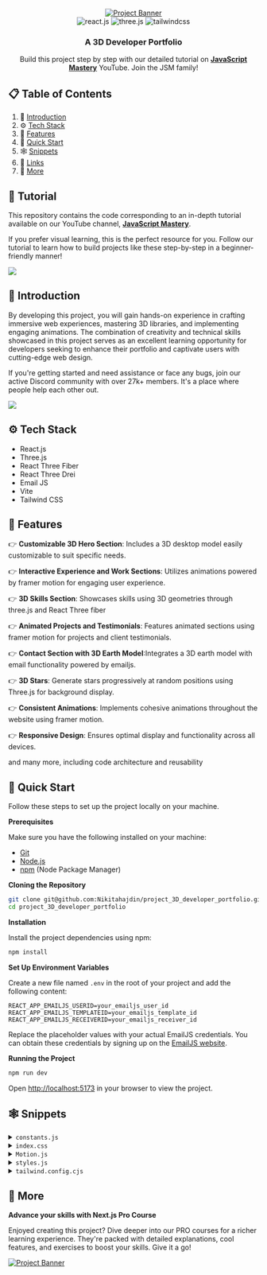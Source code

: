 <div align="center">
  <br />
    <a href="https://youtu.be/0fYi8SGA20k?feature=shared" target="_blank">
      <img src="https://github.com/Nikitahajdin/project_3D_developer_portfolio/assets/151519281/4722160a-8e61-403f-a905-728feae1f7e6" alt="Project Banner">
    </a>
  <br />

  <div>
    <img src="https://img.shields.io/badge/-React_JS-black?style=for-the-badge&logoColor=white&logo=react&color=61DAFB" alt="react.js" />
    <img src="https://img.shields.io/badge/-Three_JS-black?style=for-the-badge&logoColor=white&logo=threedotjs&color=000000" alt="three.js" />
    <img src="https://img.shields.io/badge/-Tailwind_CSS-black?style=for-the-badge&logoColor=white&logo=tailwindcss&color=06B6D4" alt="tailwindcss" />
  </div>

  <h3 align="center">A 3D Developer Portfolio</h3>

   <div align="center">
     Build this project step by step with our detailed tutorial on <a href="https://www.youtube.com/@javascriptmastery/videos" target="_blank"><b>JavaScript Mastery</b></a> YouTube. Join the JSM family!
    </div>
</div>

## 📋 <a name="table">Table of Contents</a>

1. 🤖 [Introduction](#introduction)
2. ⚙️ [Tech Stack](#tech-stack)
3. 🔋 [Features](#features)
4. 🤸 [Quick Start](#quick-start)
5. 🕸️ [Snippets](#snippets)
6. 🔗 [Links](#links)
7. 🚀 [More](#more)

## 🚨 Tutorial

This repository contains the code corresponding to an in-depth tutorial available on our YouTube channel, <a href="https://www.youtube.com/@javascriptmastery/videos" target="_blank"><b>JavaScript Mastery</b></a>.

If you prefer visual learning, this is the perfect resource for you. Follow our tutorial to learn how to build projects like these step-by-step in a beginner-friendly manner!

<a href="https://youtu.be/0fYi8SGA20k?feature=shared" target="_blank"><img src="https://github.com/sujatagunale/EasyRead/assets/151519281/1736fca5-a031-4854-8c09-bc110e3bc16d" /></a>

## <a name="introduction">🤖 Introduction</a>

By developing this project, you will gain hands-on experience in crafting immersive web experiences, mastering 3D libraries, and implementing engaging animations. The combination of creativity and technical skills showcased in this project serves as an excellent learning opportunity for developers seeking to enhance their portfolio and captivate users with cutting-edge web design.

If you're getting started and need assistance or face any bugs, join our active Discord community with over 27k+ members. It's a place where people help each other out.

<a href="https://discord.com/invite/n6EdbFJ" target="_blank"><img src="https://github.com/sujatagunale/EasyRead/assets/151519281/618f4872-1e10-42da-8213-1d69e486d02e" /></a>

## <a name="tech-stack">⚙️ Tech Stack</a>

-   React.js
-   Three.js
-   React Three Fiber
-   React Three Drei
-   Email JS
-   Vite
-   Tailwind CSS

## <a name="features">🔋 Features</a>

👉 **Customizable 3D Hero Section**: Includes a 3D desktop model easily customizable to suit specific needs.

👉 **Interactive Experience and Work Sections**: Utilizes animations powered by framer motion for engaging user experience.

👉 **3D Skills Section**: Showcases skills using 3D geometries through three.js and React Three fiber

👉 **Animated Projects and Testimonials**: Features animated sections using framer motion for projects and client testimonials.

👉 **Contact Section with 3D Earth Model**:Integrates a 3D earth model with email functionality powered by emailjs.

👉 **3D Stars**: Generate stars progressively at random positions using Three.js for background display.

👉 **Consistent Animations**: Implements cohesive animations throughout the website using framer motion.

👉 **Responsive Design**: Ensures optimal display and functionality across all devices.

and many more, including code architecture and reusability

## <a name="quick-start">🤸 Quick Start</a>

Follow these steps to set up the project locally on your machine.

**Prerequisites**

Make sure you have the following installed on your machine:

-   [Git](https://git-scm.com/)
-   [Node.js](https://nodejs.org/en)
-   [npm](https://www.npmjs.com/) (Node Package Manager)

**Cloning the Repository**

```bash
git clone git@github.com:Nikitahajdin/project_3D_developer_portfolio.git
cd project_3D_developer_portfolio
```

**Installation**

Install the project dependencies using npm:

```bash
npm install
```

**Set Up Environment Variables**

Create a new file named `.env` in the root of your project and add the following content:

```env
REACT_APP_EMAILJS_USERID=your_emailjs_user_id
REACT_APP_EMAILJS_TEMPLATEID=your_emailjs_template_id
REACT_APP_EMAILJS_RECEIVERID=your_emailjs_receiver_id
```

Replace the placeholder values with your actual EmailJS credentials. You can obtain these credentials by signing up on the [EmailJS website](https://www.emailjs.com/).

**Running the Project**

```bash
npm run dev
```

Open [http://localhost:5173](http://localhost:5173) in your browser to view the project.

## <a name="snippets">🕸️ Snippets</a>

<details>
<summary><code>constants.js</code></summary>

```javascript
import {
	mobile,
	backend,
	creator,
	web,
	javascript,
	typescript,
	html,
	css,
	reactjs,
	redux,
	tailwind,
	nodejs,
	mongodb,
	git,
	figma,
	docker,
	meta,
	starbucks,
	tesla,
	shopify,
	carrent,
	jobit,
	tripguide,
	threejs,
} from '../assets'

export const navLinks = [
	{
		id: 'about',
		title: 'About',
	},
	{
		id: 'work',
		title: 'Work',
	},
	{
		id: 'contact',
		title: 'Contact',
	},
]

const services = [
	{
		title: 'Web Developer',
		icon: web,
	},
	{
		title: 'React Native Developer',
		icon: mobile,
	},
	{
		title: 'Backend Developer',
		icon: backend,
	},
	{
		title: 'Content Creator',
		icon: creator,
	},
]

const technologies = [
	{
		name: 'HTML 5',
		icon: html,
	},
	{
		name: 'CSS 3',
		icon: css,
	},
	{
		name: 'JavaScript',
		icon: javascript,
	},
	{
		name: 'TypeScript',
		icon: typescript,
	},
	{
		name: 'React JS',
		icon: reactjs,
	},
	{
		name: 'Redux Toolkit',
		icon: redux,
	},
	{
		name: 'Tailwind CSS',
		icon: tailwind,
	},
	{
		name: 'Node JS',
		icon: nodejs,
	},
	{
		name: 'MongoDB',
		icon: mongodb,
	},
	{
		name: 'Three JS',
		icon: threejs,
	},
	{
		name: 'git',
		icon: git,
	},
	{
		name: 'figma',
		icon: figma,
	},
	{
		name: 'docker',
		icon: docker,
	},
]

const experiences = [
	{
		title: 'React.js Developer',
		company_name: 'Starbucks',
		icon: starbucks,
		iconBg: '#383E56',
		date: 'March 2020 - April 2021',
		points: [
			'Developing and maintaining web applications using React.js and other related technologies.',
			'Collaborating with cross-functional teams including designers, product managers, and other developers to create high-quality products.',
			'Implementing responsive design and ensuring cross-browser compatibility.',
			'Participating in code reviews and providing constructive feedback to other developers.',
		],
	},
	{
		title: 'React Native Developer',
		company_name: 'Tesla',
		icon: tesla,
		iconBg: '#E6DEDD',
		date: 'Jan 2021 - Feb 2022',
		points: [
			'Developing and maintaining web applications using React.js and other related technologies.',
			'Collaborating with cross-functional teams including designers, product managers, and other developers to create high-quality products.',
			'Implementing responsive design and ensuring cross-browser compatibility.',
			'Participating in code reviews and providing constructive feedback to other developers.',
		],
	},
	{
		title: 'Web Developer',
		company_name: 'Shopify',
		icon: shopify,
		iconBg: '#383E56',
		date: 'Jan 2022 - Jan 2023',
		points: [
			'Developing and maintaining web applications using React.js and other related technologies.',
			'Collaborating with cross-functional teams including designers, product managers, and other developers to create high-quality products.',
			'Implementing responsive design and ensuring cross-browser compatibility.',
			'Participating in code reviews and providing constructive feedback to other developers.',
		],
	},
	{
		title: 'Full stack Developer',
		company_name: 'Meta',
		icon: meta,
		iconBg: '#E6DEDD',
		date: 'Jan 2023 - Present',
		points: [
			'Developing and maintaining web applications using React.js and other related technologies.',
			'Collaborating with cross-functional teams including designers, product managers, and other developers to create high-quality products.',
			'Implementing responsive design and ensuring cross-browser compatibility.',
			'Participating in code reviews and providing constructive feedback to other developers.',
		],
	},
]

const testimonials = [
	{
		testimonial:
			'I thought it was impossible to make a website as beautiful as our product, but Rick proved me wrong.',
		name: 'Sara Lee',
		designation: 'CFO',
		company: 'Acme Co',
		image: 'https://randomuser.me/api/portraits/women/4.jpg',
	},
	{
		testimonial:
			"I've never met a web developer who truly cares about their clients' success like Rick does.",
		name: 'Chris Brown',
		designation: 'COO',
		company: 'DEF Corp',
		image: 'https://randomuser.me/api/portraits/men/5.jpg',
	},
	{
		testimonial:
			"After Rick optimized our website, our traffic increased by 50%. We can't thank them enough!",
		name: 'Lisa Wang',
		designation: 'CTO',
		company: '456 Enterprises',
		image: 'https://randomuser.me/api/portraits/women/6.jpg',
	},
]

const projects = [
	{
		name: 'Car Rent',
		description:
			'Web-based platform that allows users to search, book, and manage car rentals from various providers, providing a convenient and efficient solution for transportation needs.',
		tags: [
			{
				name: 'react',
				color: 'blue-text-gradient',
			},
			{
				name: 'mongodb',
				color: 'green-text-gradient',
			},
			{
				name: 'tailwind',
				color: 'pink-text-gradient',
			},
		],
		image: carrent,
		source_code_link: 'https://github.com/',
	},
	{
		name: 'Job IT',
		description:
			'Web application that enables users to search for job openings, view estimated salary ranges for positions, and locate available jobs based on their current location.',
		tags: [
			{
				name: 'react',
				color: 'blue-text-gradient',
			},
			{
				name: 'restapi',
				color: 'green-text-gradient',
			},
			{
				name: 'scss',
				color: 'pink-text-gradient',
			},
		],
		image: jobit,
		source_code_link: 'https://github.com/',
	},
	{
		name: 'Trip Guide',
		description:
			'A comprehensive travel booking platform that allows users to book flights, hotels, and rental cars, and offers curated recommendations for popular destinations.',
		tags: [
			{
				name: 'nextjs',
				color: 'blue-text-gradient',
			},
			{
				name: 'supabase',
				color: 'green-text-gradient',
			},
			{
				name: 'css',
				color: 'pink-text-gradient',
			},
		],
		image: tripguide,
		source_code_link: 'https://github.com/',
	},
]

export { services, technologies, experiences, testimonials, projects }
```

</details>

<details>
<summary><code>index.css</code></summary>

```css
@import url('https://fonts.googleapis.com/css2?family=Poppins:wght@100;200;300;400;500;600;700;800;900&display=swap');

@tailwind base;
@tailwind components;
@tailwind utilities;

* {
	margin: 0;
	padding: 0;
	box-sizing: border-box;
	font-family: 'Poppins', sans-serif;
	scroll-behavior: smooth;
	color-scheme: dark;
}

.hash-span {
	margin-top: -100px;
	padding-bottom: 100px;
	display: block;
}

.black-gradient {
	background: #000000; /* fallback for old browsers */
	background: -webkit-linear-gradient(
		to right,
		#434343,
		#000000
	); /* Chrome 10-25, Safari 5.1-6 */
	background: linear-gradient(
		to right,
		#434343,
		#000000
	); /* W3C, IE 10+/ Edge, Firefox 16+, Chrome 26+, Opera 12+, Safari 7+ */
}

.violet-gradient {
	background: #804dee;
	background: linear-gradient(-90deg, #804dee 0%, rgba(60, 51, 80, 0) 100%);
	background: -webkit-linear-gradient(
		-90deg,
		#804dee 0%,
		rgba(60, 51, 80, 0) 100%
	);
}

.green-pink-gradient {
	background: '#00cea8';
	background: linear-gradient(90.13deg, #00cea8 1.9%, #bf61ff 97.5%);
	background: -webkit-linear-gradient(-90.13deg, #00cea8 1.9%, #bf61ff 97.5%);
}

.orange-text-gradient {
	background: #f12711; /* fallback for old browsers */
	background: -webkit-linear-gradient(
		to top,
		#f12711,
		#f5af19
	); /* Chrome 10-25, Safari 5.1-6 */
	background: linear-gradient(
		to top,
		#f12711,
		#f5af19
	); /* W3C, IE 10+/ Edge, Firefox 16+, Chrome 26+, Opera 12+, Safari 7+ */
	-webkit-background-clip: text;
	-webkit-text-fill-color: transparent;
}

.green-text-gradient {
	background: #11998e; /* fallback for old browsers */
	background: -webkit-linear-gradient(
		to top,
		#11998e,
		#38ef7d
	); /* Chrome 10-25, Safari 5.1-6 */
	background: linear-gradient(
		to top,
		#11998e,
		#38ef7d
	); /* W3C, IE 10+/ Edge, Firefox 16+, Chrome 26+, Opera 12+, Safari 7+ */
	-webkit-background-clip: text;
	-webkit-text-fill-color: transparent;
}

.blue-text-gradient {
	/* background: -webkit-linear-gradient(#eee, #333); */
	background: #56ccf2; /* fallback for old browsers */
	background: -webkit-linear-gradient(
		to top,
		#2f80ed,
		#56ccf2
	); /* Chrome 10-25, Safari 5.1-6 */
	background: linear-gradient(
		to top,
		#2f80ed,
		#56ccf2
	); /* W3C, IE 10+/ Edge, Firefox 16+, Chrome 26+, Opera 12+, Safari 7+ */
	-webkit-background-clip: text;
	-webkit-text-fill-color: transparent;
}

.pink-text-gradient {
	background: #ec008c; /* fallback for old browsers */
	background: -webkit-linear-gradient(
		to top,
		#ec008c,
		#fc6767
	); /* Chrome 10-25, Safari 5.1-6 */
	background: linear-gradient(
		to top,
		#ec008c,
		#fc6767
	); /* W3C, IE 10+/ Edge, Firefox 16+, Chrome 26+, Opera 12+, Safari 7+ */
	-webkit-background-clip: text;
	-webkit-text-fill-color: transparent;
}

/* canvas- styles */
.canvas-loader {
	font-size: 10px;
	width: 1em;
	height: 1em;
	border-radius: 50%;
	position: relative;
	text-indent: -9999em;
	animation: mulShdSpin 1.1s infinite ease;
	transform: translateZ(0);
}

@keyframes mulShdSpin {
	0%,
	100% {
		box-shadow: 0em -2.6em 0em 0em #ffffff, 1.8em -1.8em 0 0em rgba(255, 255, 255, 0.2),
			2.5em 0em 0 0em rgba(255, 255, 255, 0.2), 1.75em 1.75em 0 0em rgba(255, 255, 255, 0.2),
			0em 2.5em 0 0em rgba(255, 255, 255, 0.2), -1.8em 1.8em 0 0em rgba(255, 255, 255, 0.2),
			-2.6em 0em 0 0em rgba(255, 255, 255, 0.5), -1.8em -1.8em 0 0em rgba(255, 255, 255, 0.7);
	}
	12.5% {
		box-shadow: 0em -2.6em 0em 0em rgba(255, 255, 255, 0.7), 1.8em -1.8em 0
				0em #ffffff, 2.5em 0em 0 0em rgba(255, 255, 255, 0.2), 1.75em
				1.75em 0 0em rgba(255, 255, 255, 0.2),
			0em 2.5em 0 0em rgba(255, 255, 255, 0.2), -1.8em 1.8em 0 0em rgba(255, 255, 255, 0.2),
			-2.6em 0em 0 0em rgba(255, 255, 255, 0.2), -1.8em -1.8em 0 0em rgba(255, 255, 255, 0.5);
	}
	25% {
		box-shadow: 0em -2.6em 0em 0em rgba(255, 255, 255, 0.5), 1.8em -1.8em 0
				0em rgba(255, 255, 255, 0.7), 2.5em 0em 0 0em #ffffff, 1.75em
				1.75em 0 0em rgba(255, 255, 255, 0.2),
			0em 2.5em 0 0em rgba(255, 255, 255, 0.2), -1.8em 1.8em 0 0em rgba(255, 255, 255, 0.2),
			-2.6em 0em 0 0em rgba(255, 255, 255, 0.2), -1.8em -1.8em 0 0em rgba(255, 255, 255, 0.2);
	}
	37.5% {
		box-shadow: 0em -2.6em 0em 0em rgba(255, 255, 255, 0.2), 1.8em -1.8em 0
				0em rgba(255, 255, 255, 0.5),
			2.5em 0em 0 0em rgba(255, 255, 255, 0.7), 1.75em 1.75em 0 0em
				#ffffff, 0em 2.5em 0 0em rgba(255, 255, 255, 0.2), -1.8em 1.8em
				0 0em rgba(255, 255, 255, 0.2),
			-2.6em 0em 0 0em rgba(255, 255, 255, 0.2), -1.8em -1.8em 0 0em rgba(255, 255, 255, 0.2);
	}
	50% {
		box-shadow: 0em -2.6em 0em 0em rgba(255, 255, 255, 0.2), 1.8em -1.8em 0
				0em rgba(255, 255, 255, 0.2),
			2.5em 0em 0 0em rgba(255, 255, 255, 0.5), 1.75em 1.75em 0 0em rgba(255, 255, 255, 0.7),
			0em 2.5em 0 0em #ffffff, -1.8em 1.8em 0 0em rgba(255, 255, 255, 0.2),
			-2.6em 0em 0 0em rgba(255, 255, 255, 0.2), -1.8em -1.8em 0 0em rgba(255, 255, 255, 0.2);
	}
	62.5% {
		box-shadow: 0em -2.6em 0em 0em rgba(255, 255, 255, 0.2), 1.8em -1.8em 0
				0em rgba(255, 255, 255, 0.2),
			2.5em 0em 0 0em rgba(255, 255, 255, 0.2), 1.75em 1.75em 0 0em rgba(255, 255, 255, 0.5),
			0em 2.5em 0 0em rgba(255, 255, 255, 0.7), -1.8em 1.8em 0 0em #ffffff,
			-2.6em 0em 0 0em rgba(255, 255, 255, 0.2), -1.8em -1.8em 0 0em rgba(255, 255, 255, 0.2);
	}
	75% {
		box-shadow: 0em -2.6em 0em 0em rgba(255, 255, 255, 0.2), 1.8em -1.8em 0
				0em rgba(255, 255, 255, 0.2),
			2.5em 0em 0 0em rgba(255, 255, 255, 0.2), 1.75em 1.75em 0 0em rgba(255, 255, 255, 0.2),
			0em 2.5em 0 0em rgba(255, 255, 255, 0.5), -1.8em 1.8em 0 0em rgba(255, 255, 255, 0.7),
			-2.6em 0em 0 0em #ffffff, -1.8em -1.8em 0 0em rgba(255, 255, 255, 0.2);
	}
	87.5% {
		box-shadow: 0em -2.6em 0em 0em rgba(255, 255, 255, 0.2), 1.8em -1.8em 0
				0em rgba(255, 255, 255, 0.2),
			2.5em 0em 0 0em rgba(255, 255, 255, 0.2), 1.75em 1.75em 0 0em rgba(255, 255, 255, 0.2),
			0em 2.5em 0 0em rgba(255, 255, 255, 0.2), -1.8em 1.8em 0 0em rgba(255, 255, 255, 0.5),
			-2.6em 0em 0 0em rgba(255, 255, 255, 0.7), -1.8em -1.8em 0 0em
				#ffffff;
	}
}
```

</details>

<details>
<summary><code>Motion.js</code></summary>

```javascript
export const textVariant = delay => {
	return {
		hidden: {
			y: -50,
			opacity: 0,
		},
		show: {
			y: 0,
			opacity: 1,
			transition: {
				type: 'spring',
				duration: 1.25,
				delay: delay,
			},
		},
	}
}

export const fadeIn = (direction, type, delay, duration) => {
	return {
		hidden: {
			x: direction === 'left' ? 100 : direction === 'right' ? -100 : 0,
			y: direction === 'up' ? 100 : direction === 'down' ? -100 : 0,
			opacity: 0,
		},
		show: {
			x: 0,
			y: 0,
			opacity: 1,
			transition: {
				type: type,
				delay: delay,
				duration: duration,
				ease: 'easeOut',
			},
		},
	}
}

export const zoomIn = (delay, duration) => {
	return {
		hidden: {
			scale: 0,
			opacity: 0,
		},
		show: {
			scale: 1,
			opacity: 1,
			transition: {
				type: 'tween',
				delay: delay,
				duration: duration,
				ease: 'easeOut',
			},
		},
	}
}

export const slideIn = (direction, type, delay, duration) => {
	return {
		hidden: {
			x:
				direction === 'left'
					? '-100%'
					: direction === 'right'
					? '100%'
					: 0,
			y: direction === 'up' ? '100%' : direction === 'down' ? '100%' : 0,
		},
		show: {
			x: 0,
			y: 0,
			transition: {
				type: type,
				delay: delay,
				duration: duration,
				ease: 'easeOut',
			},
		},
	}
}

export const staggerContainer = (staggerChildren, delayChildren) => {
	return {
		hidden: {},
		show: {
			transition: {
				staggerChildren: staggerChildren,
				delayChildren: delayChildren || 0,
			},
		},
	}
}
```

</details>

<details>
<summary><code>styles.js</code></summary>

```javascript
const styles = {
	paddingX: 'sm:px-16 px-6',
	paddingY: 'sm:py-16 py-6',
	padding: 'sm:px-16 px-6 sm:py-16 py-10',

	heroHeadText:
		'font-black text-white lg:text-[80px] sm:text-[60px] xs:text-[50px] text-[40px] lg:leading-[98px] mt-2',
	heroSubText:
		'text-[#dfd9ff] font-medium lg:text-[30px] sm:text-[26px] xs:text-[20px] text-[16px] lg:leading-[40px]',

	sectionHeadText:
		'text-white font-black md:text-[60px] sm:text-[50px] xs:text-[40px] text-[30px]',
	sectionSubText:
		'sm:text-[18px] text-[14px] text-secondary uppercase tracking-wider',
}

export { styles }
```

</details>

<details>
<summary><code>tailwind.config.cjs</code></summary>

```javascript
/** @type {import('tailwindcss').Config} */
module.exports = {
	content: ['./src/**/*.{js,jsx}'],
	mode: 'jit',
	theme: {
		extend: {
			colors: {
				primary: '#050816',
				secondary: '#aaa6c3',
				tertiary: '#151030',
				'black-100': '#100d25',
				'black-200': '#090325',
				'white-100': '#f3f3f3',
			},
			boxShadow: {
				card: '0px 35px 120px -15px #211e35',
			},
			screens: {
				xs: '450px',
			},
			backgroundImage: {
				'hero-pattern': "url('/src/assets/herobg.png')",
			},
		},
	},
	plugins: [],
}
```

</details>


## <a name="more">🚀 More</a>

**Advance your skills with Next.js Pro Course**

Enjoyed creating this project? Dive deeper into our PRO courses for a richer learning experience. They're packed with detailed explanations, cool features, and exercises to boost your skills. Give it a go!

<a href="https://www.jsmastery.pro/ultimate-next-course" target="_blank">
<img src="https://i.ibb.co/804sPK6/Image-720.png" alt="Project Banner">
</a>
